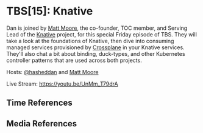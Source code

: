 # TBS[15]: Knative

Dan is joined by [Matt Moore](https://twitter.com/mattomata), the co-founder,
TOC member, and Serving Lead of the [Knative](https://knative.dev/) project, for
this special Friday episode of TBS. They will take a look at the foundations of
Knative, then dive into consuming managed services provisioned by
[Crossplane](https://crossplane.io) in your Knative services. They'll also chat
a bit about binding, duck-types, and other Kubernetes controller patterns that
are used across both projects.

Hosts: [@hasheddan](https://twitter.com/hasheddan) and [Matt
Moore](https://twitter.com/mattomata)

Live Stream: https://youtu.be/UnMm_T79drA

## Time References


## Media References
